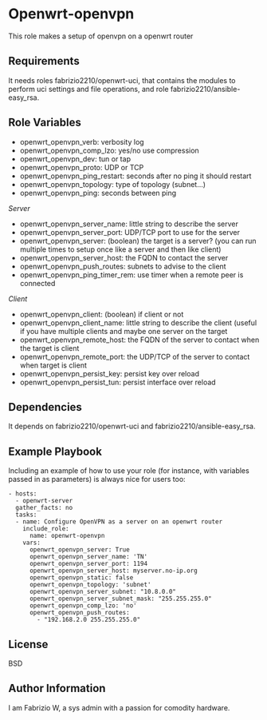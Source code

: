 Openwrt-openvpn
===============

This role makes a setup of openvpn on a openwrt router

Requirements
------------

It needs roles fabrizio2210/openwrt-uci, that contains the modules to perform uci settings and file operations, and role fabrizio2210/ansible-easy_rsa.

Role Variables
--------------

* openwrt_openvpn_verb: verbosity log
* openwrt_openvpn_comp_lzo: yes/no use compression
* openwrt_openvpn_dev: tun or tap
* openwrt_openvpn_proto: UDP or TCP
* openwrt_openvpn_ping_restart: seconds after no ping it should restart
* openwrt_openvpn_topology: type of topology (subnet...)
* openwrt_openvpn_ping: seconds between ping

_Server_
* openwrt_openvpn_server_name: little string to describe the server
* openwrt_openvpn_server_port: UDP/TCP port to use for the server
* openwrt_openvpn_server: (boolean) the target is a server? (you can run multiple times to setup once like a server and then like client)
* openwrt_openvpn_server_host: the FQDN to contact the server 
* openwrt_openvpn_push_routes: subnets to advise to the client
* openwrt_openvpn_ping_timer_rem: use timer when a remote peer is connected

_Client_
* openwrt_openvpn_client: (boolean) if client or not
* openwrt_openvpn_client_name: little string to describe the client (useful if you have multiple clients and maybe one server on the target
* openwrt_openvpn_remote_host: the FQDN of the server to contact when the target is client
* openwrt_openvpn_remote_port: the UDP/TCP of the server to contact when target is client
* openwrt_openvpn_persist_key: persist key over reload
* openwrt_openvpn_persist_tun: persist interface over reload

Dependencies
------------

It depends on fabrizio2210/openwrt-uci and fabrizio2210/ansible-easy_rsa.

Example Playbook
----------------

Including an example of how to use your role (for instance, with variables passed in as parameters) is always nice for users too:

    - hosts:
      - openwrt-server
      gather_facts: no
      tasks:
      - name: Configure OpenVPN as a server on an openwrt router
        include_role:
          name: openwrt-openvpn
        vars:
          openwrt_openvpn_server: True
          openwrt_openvpn_server_name: 'TN'
          openwrt_openvpn_server_port: 1194
          openwrt_openvpn_server_host: myserver.no-ip.org
          openwrt_openvpn_static: false
          openwrt_openvpn_topology: 'subnet'
          openwrt_openvpn_server_subnet: "10.8.0.0"
          openwrt_openvpn_server_subnet_mask: "255.255.255.0"
          openwrt_openvpn_comp_lzo: 'no'
          openwrt_openvpn_push_routes:
            - "192.168.2.0 255.255.255.0"



License
-------

BSD

Author Information
------------------

I am Fabrizio W, a sys admin with a passion for comodity hardware.
